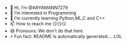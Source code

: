 - 👋 Hi, I’m @ARYAMANN7279
- 👀 I’m interested in Programming
- 🌱 I’m currently learning Python,ML,C and C++
- 📫 How to reach me 😏😏😏
- 😄 Pronouns: We don't do that here
- ⚡ Fun fact: README Is automatically generated.....LOL

<!---
ARYAMANN7279/ARYAMANN7279 is a ✨ special ✨ repository because its `README.md` (this file) appears on your GitHub profile.
You can click the Preview link to take a look at your changes.
--->
